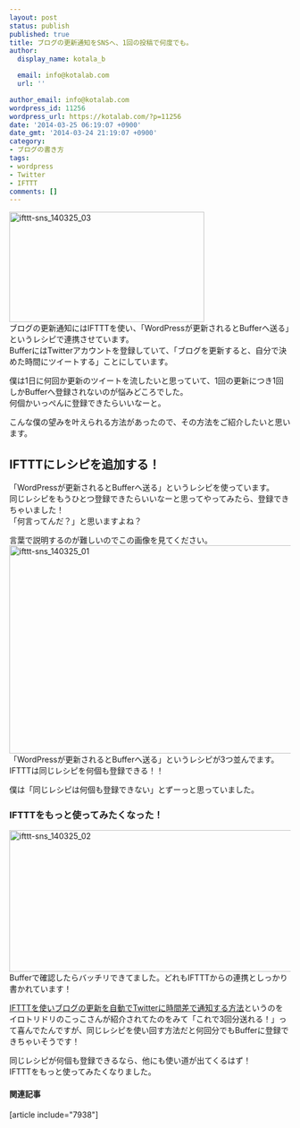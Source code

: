 ```yaml
---
layout: post
status: publish
published: true
title: ブログの更新通知をSNSへ、1回の投稿で何度でも。
author:
  display_name: kotala_b

  email: info@kotalab.com
  url: ''

author_email: info@kotalab.com
wordpress_id: 11256
wordpress_url: https://kotalab.com/?p=11256
date: '2014-03-25 06:19:07 +0900'
date_gmt: '2014-03-24 21:19:07 +0900'
category:
- ブログの書き方
tags:
- wordpress
- Twitter
- IFTTT
comments: []
---
```

<p><img src="https://kotalab.com/wp-content/uploads/ifttt-sns_140325_03.jpg" alt="ifttt-sns_140325_03" width="349" height="197" class="alignnone size-full wp-image-11260" /><br />
ブログの更新通知にはIFTTTを使い、「WordPressが更新されるとBufferへ送る」というレシピで連携させています。<br />
BufferにはTwitterアカウントを登録していて、「ブログを更新すると、自分で決めた時間にツイートする」ことにしています。</p>
<p>僕は1日に何回か更新のツイートを流したいと思っていて、1回の更新につき1回しかBufferへ登録されないのが悩みどころでした。<br />
何個かいっぺんに登録できたらいいなーと。</p>
<p>こんな僕の望みを叶えられる方法があったので、その方法をご紹介したいと思います。<br />
<!--more--></p>
<h2>IFTTTにレシピを追加する！</h2>
<p>「WordPressが更新されるとBufferへ送る」というレシピを使っています。<br />
同じレシピをもうひとつ登録できたらいいなーと思ってやってみたら、登録できちゃいました！<br />
「何言ってんだ？」と思いますよね？</p>
<p>言葉で説明するのが難しいのでこの画像を見てください。<br />
<img src="https://kotalab.com/wp-content/uploads/ifttt-sns_140325_01-546x372.png" alt="ifttt-sns_140325_01" width="546" height="372" class="alignnone size-large wp-image-11257" /><br />
「WordPressが更新されるとBufferへ送る」というレシピが3つ並んでます。<br />
IFTTTは同じレシピを何個も登録できる！！</p>
<p><span class="b">僕は「同じレシピは何個も登録できない」とずーっと思っていました。</span></p>
<h3>IFTTTをもっと使ってみたくなった！</h3>
<p><img src="https://kotalab.com/wp-content/uploads/ifttt-sns_140325_02-546x253.png" alt="ifttt-sns_140325_02" width="546" height="253" class="alignnone size-large wp-image-11258" /><br />
Bufferで確認したらバッチリできてました。どれもIFTTTからの連携としっかり書かれています！</p>
<p><a href="http://iro-toridori.net/20140210/ifttt-buffer-autotweet/" target="_blank">IFTTTを使いブログの更新を自動でTwitterに時間差で通知する方法</a>というのをイロトリドリのこっこさんが紹介されてたのをみて「これで3回分送れる！」って喜んでたんですが、<span class="b">同じレシピを使い回す方法だと何回分でもBufferに登録できちゃいそう</span>です！</p>
<p>同じレシピが何個も登録できるなら、他にも使い道が出てくるはず！<br />
IFTTTをもっと使ってみたくなりました。</p>
<h4 class="rel">関連記事</h4>
<p>[article include="7938"]</p>
